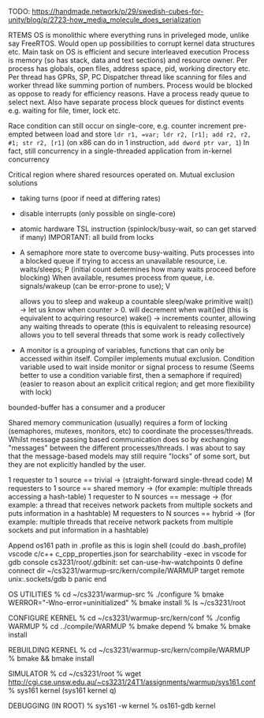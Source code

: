<!-- SPDX-License-Identifier: zlib-acknowledgement -->
TODO: https://handmade.network/p/29/swedish-cubes-for-unity/blog/p/2723-how_media_molecule_does_serialization 

RTEMS OS is monolithic where everything runs in priveleged mode, unlike say FreeRTOS.
Would open up possibilities to corrupt kernel data structures etc.
Main task on OS is efficient and secure interleaved execution
Process is memory (so has stack, data and text sections) and resource owner.
Per process has globals, open files, address space, pid, working directory etc.
Per thread has GPRs, SP, PC
Dispatcher thread like scanning for files and worker thread like summing portion of numbers.
Process would be blocked as oppose to ready for efficiency reasons. 
Have a process ready queue to select next.
Also have separate process block queues for distinct events e.g. waiting for file, timer, lock etc.

Race condition can still occur on single-core, e.g. counter increment pre-empted between load and store
`ldr r1, =var; ldr r2, [r1]; add r2, r2, #1; str r2, [r1]` 
(on x86 can do in 1 instruction, `add dword ptr var, 1`)
In fact, still concurrency in a single-threaded application from in-kernel concurrency

Critical region where shared resources operated on.
Mutual exclusion solutions 
- taking turns (poor if need at differing rates)
- disable interrupts (only possible on single-core) 
- atomic hardware TSL instruction (spinlock/busy-wait, so can get starved if many)
IMPORTANT: all build from locks
- A semaphore more state to overcome busy-waiting.
  Puts processes into a blocked queue if trying to access an unavailable resource, i.e. waits/sleeps; P
  (initial count determines how many waits proceed before blocking) 
  When available, resumes process from queue, i.e. signals/wakeup (can be error-prone to use); V

  allows you to sleep and wakeup
  a countable sleep/wake primitive
  wait() -> let us know when counter > 0. will decrement when wait()ed (this is equivalent to acquiring resource)
  wake() -> increments counter, allowing any waiting threads to operate (this is equivalent to releasing resource)
  allows you to tell several threads that some work is ready collectively 

- A monitor is a grouping of variables, functions that can only be accessed within itself.
  Compiler implements mutual exclusion.
  Condition variable used to wait inside monitor or signal process to resume
  (Seems better to use a condition variable first, then a semaphore if required)
  (easier to reason about an explicit critical region; and get more flexibility with lock)

bounded-buffer has a consumer and a producer


Shared memory communication (usually) requires a form of locking (semaphores, mutexes, monitors, etc) to coordinate the processes/threads.
Whilst message passing based communication does so by exchanging "messages" between the different processes/threads.
I was about to say that the message-based models may still require "locks" of some sort, but they are not explicitly handled by the user.

1 requester to 1 source == trivial   -> (straight-forward single-thread code)
M requesters to 1 source == shared memory -> (for example: multiple threads accessing a hash-table)
1 requester to N sources == message -> (for example: a thread that receives network packets from multiple sockets and puts information in a hashtable)
M requesters to N sources == hybrid -> (for example: multiple threads that receive network packets from multiple sockets and put information in a hashtable)



Append os161 path in .profile as this is login shell (could do .bash_profile)
vscode c/c++ c_cpp_properties.json for searchability
-exec in vscode for gdb console
cs3231/root/.gdbinit:
set can-use-hw-watchpoints 0
define connect
dir ~/cs3231/warmup-src/kern/compile/WARMUP
target remote unix:.sockets/gdb
b panic
end

OS UTILITIES
% cd ~/cs3231/warmup-src
% ./configure
% bmake WERROR="-Wno-error=uninitialized"
% bmake install
% ls ~/cs3231/root

CONFIGURE KERNEL
% cd ~/cs3231/warmup-src/kern/conf
% ./config WARMUP
% cd ../compile/WARMUP
% bmake depend
% bmake
% bmake install

REBUILDING KERNEL
% cd ~/cs3231/warmup-src/kern/compile/WARMUP
% bmake && bmake install

SIMULATOR
% cd ~/cs3231/root
% wget http://cgi.cse.unsw.edu.au/~cs3231/24T1/assignments/warmup/sys161.conf
% sys161 kernel
(sys161 kernel q)

DEBUGGING (IN ROOT)
% sys161 -w kernel
% os161-gdb kernel

